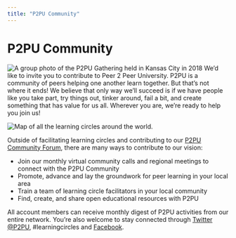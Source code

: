 ```yaml
---
title: "P2PU Community"
---
```

# P2PU Community

![A group photo of the P2PU Gathering held in Kansas City in 2018](https://cdn-images-1.medium.com/max/800/1*K2XdW94dSzBYuEyOyORluQ.jpeg)
We’d like to invite you to contribute to Peer 2 Peer University. P2PU is a community of peers helping one another learn together. But that’s not where it ends! We believe that only way we’ll succeed is if we have people like you take part, try things out, tinker around, fail a bit, and create something that has value for us all. Wherever you are, we’re ready to help you join us!

![Map of all the learning circles around the world. ](https://community.p2pu.org/uploads/default/original/2X/7/7c7e47e051927bc6423fbf4320fed992a23ac896.png)

Outside of facilitating learning circles and contributing to our [P2PU Community Forum](https://community.p2pu.org/), there are many ways to contribute to our vision:

- Join our monthly virtual community calls and regional meetings to connect with the P2PU Community
- Promote, advance and lay the groundwork for peer learning in your local area
- Train a team of learning circle facilitators in your local community
- Find, create, and share open educational resources with P2PU

All account members can receive monthly digest of P2PU activities from our entire network. You’re also welcome to stay connected through [Twitter @P2PU](https://twitter.com/P2PU), #learningcircles and [Facebook](https://www.facebook.com/P2PUniversity). 
